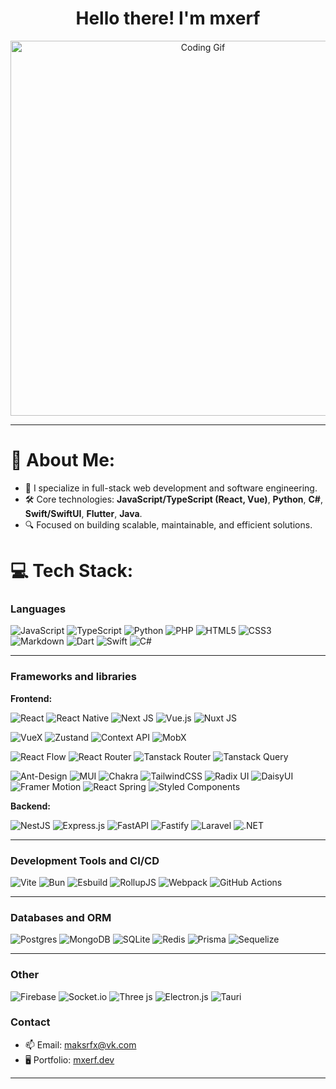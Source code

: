 <h1 align="center">Hello there! I'm mxerf</h1>

<p align="center">
  <img src="https://media.giphy.com/media/qgQUggAC3Pfv687qPC/giphy.gif" alt="Coding Gif" width="600">
</p>

---

# 💫 About Me:

- 🚀 I specialize in full-stack web development and software engineering.
- 🛠️ Core technologies: **JavaScript/TypeScript (React, Vue)**, **Python**, **C#**, **Swift/SwiftUI**, **Flutter**, **Java**.
- 🔍 Focused on building scalable, maintainable, and efficient solutions.

# 💻 Tech Stack:

### **Languages**

![JavaScript](https://img.shields.io/badge/javascript-%23323330.svg?style=for-the-badge&logo=javascript&logoColor=%23F7DF1E) ![TypeScript](https://img.shields.io/badge/typescript-%23007ACC.svg?style=for-the-badge&logo=typescript&logoColor=white) ![Python](https://img.shields.io/badge/python-3670A0?style=for-the-badge&logo=python&logoColor=ffdd54) ![PHP](https://img.shields.io/badge/php-%23777BB4.svg?style=for-the-badge&logo=php&logoColor=white) ![HTML5](https://img.shields.io/badge/html5-%23E34F26.svg?style=for-the-badge&logo=html5&logoColor=white) ![CSS3](https://img.shields.io/badge/css3-%231572B6.svg?style=for-the-badge&logo=css3&logoColor=white) ![Markdown](https://img.shields.io/badge/markdown-%23000000.svg?style=for-the-badge&logo=markdown&logoColor=white) ![Dart](https://img.shields.io/badge/dart-%23007653.svg?style=for-the-badge&logo=dart&logoColor=white) ![Swift](https://img.shields.io/badge/swift-%23000000.svg?style=for-the-badge&logo=swift&logoColor=white) ![C#](https://img.shields.io/badge/c%23-%23239120.svg?style=for-the-badge&logo=csharp&logoColor=white)

---

### **Frameworks and libraries**

**Frontend:**

![React](https://img.shields.io/badge/react-%2320232a.svg?style=for-the-badge&logo=react&logoColor=%2361DAFB) ![React Native](https://img.shields.io/badge/react_native-%2320232a.svg?style=for-the-badge&logo=react&logoColor=%2361DAFB) ![Next JS](https://img.shields.io/badge/Next-black?style=for-the-badge&logo=next.js&logoColor=white) ![Vue.js](https://img.shields.io/badge/vue.js-%2335495e.svg?style=for-the-badge&logo=vuedotjs&logoColor=%234FC08D) ![Nuxt JS](https://img.shields.io/badge/Nuxt-002E3B?style=for-the-badge&logo=nuxt.js&logoColor=#00DC82)

![VueX](https://img.shields.io/badge/vuex-%23450000.svg?style=for-the-badge&logo=vuedotjs&logoColor=%234FC08D) ![Zustand](https://img.shields.io/badge/zustand-black?style=for-the-badge&logo=zustand&logoColor=white) ![Context API](https://img.shields.io/badge/Context%20API-black?style=for-the-badge&logo=react&logoColor=white) ![MobX](https://img.shields.io/badge/MobX-black?style=for-the-badge&logo=mobx&logoColor=white)

![React Flow](https://img.shields.io/badge/reactflow-ec5990?style=for-the-badge&logo=react&logoColor=white) ![React Router](https://img.shields.io/badge/react--router-CA4245?style=for-the-badge&logo=react-router&logoColor=white) ![Tanstack Router](https://img.shields.io/badge/tanstack--router-FF5722?style=for-the-badge&logo=tanstack-router&logoColor=white) ![Tanstack Query](https://img.shields.io/badge/tanstack--query-FF5722?style=for-the-badge&logo=tanstack-query&logoColor=white)

![Ant-Design](https://img.shields.io/badge/-AntDesign-%230170FE?style=for-the-badge&logo=ant-design&logoColor=white) ![MUI](https://img.shields.io/badge/MUI-%230081CB.svg?style=for-the-badge&logo=mui&logoColor=white) ![Chakra](https://img.shields.io/badge/chakra-%234ED1C5.svg?style=for-the-badge&logo=chakraui&logoColor=white) ![TailwindCSS](https://img.shields.io/badge/tailwindcss-%2338B2AC.svg?style=for-the-badge&logo=tailwind-css&logoColor=white) ![Radix UI](https://img.shields.io/badge/radix%20ui-161618.svg?style=for-the-badge&logo=radix-ui&logoColor=white) ![DaisyUI](https://img.shields.io/badge/daisyui-5A0EF8?style=for-the-badge&logo=daisyui&logoColor=white) ![Framer Motion](https://img.shields.io/badge/framer--motion-000000?style=for-the-badge&logo=framer&logoColor=white) ![React Spring](https://img.shields.io/badge/react--spring-000000?style=for-the-badge&logo=react&logoColor=white) ![Styled Components](https://img.shields.io/badge/styled--components-DB7093?style=for-the-badge&logo=styled-components&logoColor=white)

**Backend:**

![NestJS](https://img.shields.io/badge/nestjs-%23E0234E.svg?style=for-the-badge&logo=nestjs&logoColor=white) ![Express.js](https://img.shields.io/badge/express.js-%23404d59.svg?style=for-the-badge&logo=express&logoColor=%2361DAFB) ![FastAPI](https://img.shields.io/badge/FastAPI-005571?style=for-the-badge&logo=fastapi) ![Fastify](https://img.shields.io/badge/fastify-%23000000.svg?style=for-the-badge&logo=fastify&logoColor=white) ![Laravel](https://img.shields.io/badge/laravel-%23FF2D20.svg?style=for-the-badge&logo=laravel&logoColor=white) ![.NET](https://img.shields.io/badge/.NET-5C2D91?style=for-the-badge&logo=.net&logoColor=white)

---

### **Development Tools and CI/CD**

![Vite](https://img.shields.io/badge/vite-%23646CFF.svg?style=for-the-badge&logo=vite&logoColor=white) ![Bun](https://img.shields.io/badge/Bun-%23000000.svg?style=for-the-badge&logo=bun&logoColor=white) ![Esbuild](https://img.shields.io/badge/esbuild-%23FFCF00.svg?style=for-the-badge&logo=esbuild&logoColor=black) ![RollupJS](https://img.shields.io/badge/RollupJS-ef3335?style=for-the-badge&logo=rollup.js&logoColor=white) ![Webpack](https://img.shields.io/badge/webpack-%238DD6F9.svg?style=for-the-badge&logo=webpack&logoColor=black) ![GitHub Actions](https://img.shields.io/badge/github%20actions-%232671E5.svg?style=for-the-badge&logo=githubactions&logoColor=white)

---

### **Databases and ORM**

![Postgres](https://img.shields.io/badge/postgres-%23316192.svg?style=for-the-badge&logo=postgresql&logoColor=white) ![MongoDB](https://img.shields.io/badge/MongoDB-%234ea94b.svg?style=for-the-badge&logo=mongodb&logoColor=white) ![SQLite](https://img.shields.io/badge/sqlite-%2307405e.svg?style=for-the-badge&logo=sqlite&logoColor=white) ![Redis](https://img.shields.io/badge/redis-%23DD0031.svg?style=for-the-badge&logo=redis&logoColor=white) ![Prisma](https://img.shields.io/badge/Prisma-3982CE?style=for-the-badge&logo=Prisma&logoColor=white) ![Sequelize](https://img.shields.io/badge/Sequelize-52B0E7?style=for-the-badge&logo=Sequelize&logoColor=white)

---

### **Other**

![Firebase](https://img.shields.io/badge/firebase-a08021?style=for-the-badge&logo=firebase&logoColor=ffcd34) ![Socket.io](https://img.shields.io/badge/Socket.io-black?style=for-the-badge&logo=socket.io&badgeColor=010101) ![Three js](https://img.shields.io/badge/threejs-black?style=for-the-badge&logo=three.js&logoColor=white) ![Electron.js](https://img.shields.io/badge/Electron-191970?style=for-the-badge&logo=Electron&logoColor=white) ![Tauri](https://img.shields.io/badge/tauri-%2324C8DB.svg?style=for-the-badge&logo=tauri&logoColor=%23FFFFFF)

### Contact

- 📫 Email: [maksrfx@vk.com](mailto:maksrfx@vk.com)
- 🖥️ Portfolio: [mxerf.dev](https://mxerf.vercel.app/)

---
